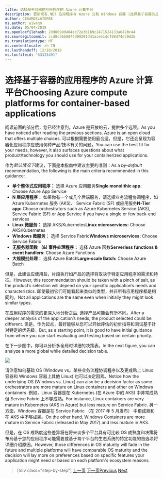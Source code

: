 ```yaml
---
title: 选择基于容器的应用程序的 Azure 计算平台
description: 更新现有.NET 应用程序与 Azure 云和 Windows 容器 |选择基于容器的应用程序的 Azure 计算平台
author: CESARDELATORRE
ms.author: wiwagn
ms.date: 05/04/2018
ms.openlocfilehash: 20d8899d404ec72e3b1b9c2471524133a6428c44
ms.sourcegitcommit: ccd8c36b0d74d99291d41aceb14cf98d74dc9d2b
ms.translationtype: MT
ms.contentlocale: zh-CN
ms.lasthandoff: 12/10/2018
ms.locfileid: "53125491"
---
```

# <a name="choosing-azure-compute-platforms-for-container-based-applications"></a><span data-ttu-id="2b334-103">选择基于容器的应用程序的 Azure 计算平台</span><span class="sxs-lookup"><span data-stu-id="2b334-103">Choosing Azure compute platforms for container-based applications</span></span>

<span data-ttu-id="2b334-104">阅读前面的部分后，您已经注意到，Azure 是开放的云，提供多个选项。</span><span class="sxs-lookup"><span data-stu-id="2b334-104">As you have noticed after reading the previous sections, Azure is an open cloud that offers multiple choices.</span></span> <span data-ttu-id="2b334-105">可以根据需要使用最合适，但是，它还会呈现为容器化应用程序应使用何种产品/技术有关的问题。</span><span class="sxs-lookup"><span data-stu-id="2b334-105">You can use the best fit for your needs, however, it also surfaces questions about what product/technology you should use for your containerized applications.</span></span>

<span data-ttu-id="2b334-106">作为*默认情况下*建议，下面是本指南中建议主要的准则：</span><span class="sxs-lookup"><span data-stu-id="2b334-106">As a *by-default* recommendation, the following is the main criteria recommended in this guidance:</span></span>

  - <span data-ttu-id="2b334-107">**单个整体式应用程序：** 选择 Azure 应用服务</span><span class="sxs-lookup"><span data-stu-id="2b334-107">**Single monolithic app:** Choose Azure App Service</span></span>
  - <span data-ttu-id="2b334-108">**N 层应用程序：** 如果你有一个或几个后端服务，请选择业务流程协调程序，如 Azure Kubernetes 服务 (AKS)、 Service Fabric (SF) 或应用服务</span><span class="sxs-lookup"><span data-stu-id="2b334-108">**N-Tier app:** Choose orchestrators such as Azure Kubernetes Service (AKS), Service Fabric (SF) or App Service if you have a single or few back-end services</span></span>
  - <span data-ttu-id="2b334-109">**Linux 微服务：** 选择 AKS/Kubernetes</span><span class="sxs-lookup"><span data-stu-id="2b334-109">**Linux microservices:** Choose AKS/Kubernetes</span></span>
  - <span data-ttu-id="2b334-110">**Windows 微服务：** 选择 Service Fabric</span><span class="sxs-lookup"><span data-stu-id="2b334-110">**Windows microservices:** Choose Service Fabric</span></span>
  - <span data-ttu-id="2b334-111">**无服务器函数 （&) 事件处理程序：** 选择 Azure 函数</span><span class="sxs-lookup"><span data-stu-id="2b334-111">**Serverless functions & event handlers:** Choose Azure Functions</span></span>
  - <span data-ttu-id="2b334-112">**大规模批处理：** 选择 Azure Batch</span><span class="sxs-lookup"><span data-stu-id="2b334-112">**Large-scale Batch:** Choose Azure Batch</span></span>

<span data-ttu-id="2b334-113">但是，此建议应使用盐，片段执行如产品的选择将取决于特定应用程序的需求和特征。</span><span class="sxs-lookup"><span data-stu-id="2b334-113">However, this recommendation should be taken with a pinch of salt, as the product’s selection will depend on your specific application’s needs and characteristics.</span></span> <span data-ttu-id="2b334-114">即使最初它们可能看起来类似的类型，并非所有应用程序都是相同的。</span><span class="sxs-lookup"><span data-stu-id="2b334-114">Not all applications are the same even when initially they might look similar types.</span></span>

<span data-ttu-id="2b334-115">在应用程序的需求的更深入地分析之后, 选择产品可能会有所不同。</span><span class="sxs-lookup"><span data-stu-id="2b334-115">After a deeper analysis of the application’s needs, the product selected could be different.</span></span> <span data-ttu-id="2b334-116">但是，作为起点，最好能够从您可以开始评估的初步指导和测试基于针对特定的优先级。</span><span class="sxs-lookup"><span data-stu-id="2b334-116">But, as a starting point, it is good to have initial guidance from where you can start evaluating and testing based on certain priority.</span></span>

<span data-ttu-id="2b334-117">在下一步图中，你可以分析多全局时详细的决策表。</span><span class="sxs-lookup"><span data-stu-id="2b334-117">In the next figure, you can analyze a more global while detailed decision table.</span></span>

![](./media/image8.5.png)

<span data-ttu-id="2b334-118">请注意如何基础 OS (Windows vs。某些业务流程协调程序以及更成熟上 Linux 容器和 Windows 容器上其他 Linux) 也可以决定因素。</span><span class="sxs-lookup"><span data-stu-id="2b334-118">Notice how the underlying OS (Windows vs. Linux) can also be a decision factor as some orchestrators are more mature on Linux containers and other on Windows containers.</span></span> <span data-ttu-id="2b334-119">例如，Linux 容器是在 Kubernetes (在 Azure 中的 AKS) 中非常成熟但 Service Fabric 上不够成熟。</span><span class="sxs-lookup"><span data-stu-id="2b334-119">For instance, Linux containers are very mature in Kubernetes (AKS in Azure) but less mature on Service Fabric.</span></span> <span data-ttu-id="2b334-120">另一方面，Windows 容器是在 Service Fabric （在 2017 年 5 月发布） 中更成熟和在 AKS 中不够成熟。</span><span class="sxs-lookup"><span data-stu-id="2b334-120">On the other hand, Windows Containers are more mature in Service Fabric (released in May 2017) and less mature in AKS.</span></span>

<span data-ttu-id="2b334-121">但是，在 OS 成熟度这些差异将在将来淡多个平台具有可比较 OS 成熟度和决策将布局基于您的应用程序可能需要或基于每个平台的生态系统的特定功能的首选项将详细介绍原因。</span><span class="sxs-lookup"><span data-stu-id="2b334-121">However, those differences in OS maturity will fade in the future and multiple platforms will have comparable OS maturity and the decision will lay more on preferences based on specific features your application might need or based on each platform's ecosystem reasons.</span></span>

>[!div class="step-by-step"]
><span data-ttu-id="2b334-122">[上一页](when-to-deploy-windows-containers-to-azure-container-service-kubernetes.md)
>[下一页](build-resilient-services-ready-for-the-cloud-embrace-transient-failures-in-the-cloud.md)</span><span class="sxs-lookup"><span data-stu-id="2b334-122">[Previous](when-to-deploy-windows-containers-to-azure-container-service-kubernetes.md)
[Next](build-resilient-services-ready-for-the-cloud-embrace-transient-failures-in-the-cloud.md)</span></span>
